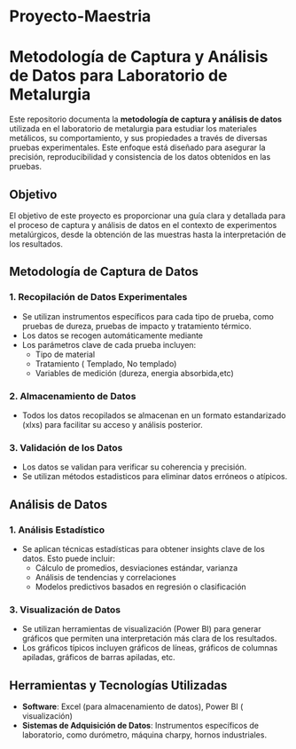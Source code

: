 # Proyecto-Maestria
# Metodología de Captura y Análisis de Datos para Laboratorio de Metalurgia

Este repositorio documenta la **metodología de captura y análisis de datos** utilizada en el laboratorio de metalurgia para estudiar los materiales metálicos, su comportamiento, y sus propiedades a través de diversas pruebas experimentales. Este enfoque está diseñado para asegurar la precisión, reproducibilidad y consistencia de los datos obtenidos en las pruebas.

## Objetivo

El objetivo de este proyecto es proporcionar una guía clara y detallada para el proceso de captura y análisis de datos en el contexto de experimentos metalúrgicos, desde la obtención de las muestras hasta la interpretación de los resultados.

## Metodología de Captura de Datos

### 1. **Recopilación de Datos Experimentales**
   - Se utilizan instrumentos específicos para cada tipo de prueba, como pruebas de dureza, pruebas de impacto y tratamiento térmico.
   - Los datos se recogen automáticamente mediante 
   - Los parámetros clave de cada prueba incluyen:
     - Tipo de material
     - Tratamiento ( Templado, No templado)
     - Variables de medición (dureza, energia absorbida,etc)

### 2. **Almacenamiento de Datos**
   - Todos los datos recopilados se almacenan en un formato estandarizado (xlxs) para facilitar su acceso y análisis posterior.

### 3. **Validación de los Datos**
   - Los datos se validan para verificar su coherencia y precisión.
   - Se utilizan métodos estadisticos para eliminar datos erróneos o atípicos.

## Análisis de Datos
     
### 1. **Análisis Estadístico**
   - Se aplican técnicas estadísticas para obtener insights clave de los datos. Esto puede incluir:
     - Cálculo de promedios, desviaciones estándar, varianza
     - Análisis de tendencias y correlaciones
     - Modelos predictivos basados en regresión o clasificación

### 3. **Visualización de Datos**
   - Se utilizan herramientas de visualización (Power BI) para generar gráficos que permiten una interpretación más clara de los resultados.
   - Los gráficos típicos incluyen gráficos de líneas, gráficos de columnas apiladas, gráficos de barras apiladas, etc.

## Herramientas y Tecnologías Utilizadas

- **Software**: Excel (para almacenamiento de datos), Power BI ( visualización)
- **Sistemas de Adquisición de Datos**: Instrumentos específicos de laboratorio, como durómetro, máquina charpy, hornos industriales.

